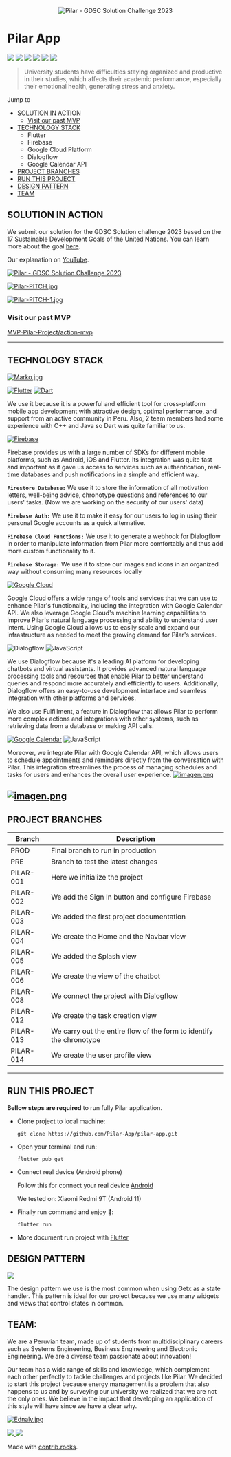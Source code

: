 <p align="center">
  <img src="https://i.postimg.cc/jj2tJdJP/Logo-2-Pilar.png" alt="Pilar - GDSC Solution Challenge 2023"/>
</p>

# Pilar App
![](https://img.shields.io/badge/Flutter-3.7.7-blue) ![](https://img.shields.io/badge/firebase__core-%5E2.8.0-yellow) ![](https://img.shields.io/badge/firebase__auth-%5E4.3.0-yellow) ![](https://img.shields.io/badge/firebase__storage-%5E11.0.16-yellow) ![](https://img.shields.io/badge/cloud__firestore-%5E4.5.0-yellow) ![](https://img.shields.io/badge/get-%5E4.6.5-red)

> University students have difficulties staying organized and productive in their studies, which affects their academic performance, especially their emotional health, generating stress and anxiety.

Jump to

- [SOLUTION IN ACTION](#solution-in-action) 
  - [Visit our past MVP](#visit-our-past-mvp) 
- [TECHNOLOGY STACK](#technology-stack) 
  - Flutter
  - Firebase
  - Google Cloud Platform
  - Dialogflow
  - Google Calendar API
- [PROJECT BRANCHES](#project-branches) 
- [RUN THIS PROJECT](#run-this-project) 
- [DESIGN PATTERN](#design-pattern) 
- [TEAM](#team)


## SOLUTION IN ACTION
We submit our solution for the GDSC Solution challenge 2023 based on the 17 Sustainable Development Goals of the United Nations. You can learn more about the goal [here](https://developers.google.com/community/gdsc-solution-challenge).

Our explanation on [YouTube](https://www.youtube.com/@pilarproductividad).

<a href="https://youtu.be/gnznBZsCex4" target="_blank"><img src="https://img.youtube.com/vi/gnznBZsCex4/0.jpg" 
alt="Pilar - GDSC Solution Challenge 2023"/></a>

[![Pilar-PITCH.jpg](https://i.postimg.cc/MKdQ7BWn/Pilar-PITCH.jpg)](https://postimg.cc/PPvJhPvH)

[![Pilar-PITCH-1.jpg](https://i.postimg.cc/T1CY8rwF/Pilar-PITCH-1.jpg)](https://postimg.cc/T55Xg5nJ)

### Visit our past MVP

[MVP-Pilar-Project/action-mvp](https://github.com/Pilar-App/MVP-Pilar-Project/tree/master/action-mvp)


---

## TECHNOLOGY STACK

[![Marko.jpg](https://i.postimg.cc/Z5QjL2Tv/Marko.jpg)](https://postimg.cc/NK11sN2Q)

[![Flutter](https://img.shields.io/badge/-Flutter-blue?style=for-the-badge&logo=Flutter)](https://flutter.dev/) [![Dart](https://img.shields.io/static/v1?style=for-the-badge&message=Dart&color=0175C2&logo=Dart&logoColor=FFFFFF&label=)](https://dart.dev/)

We use it because it is a powerful and efficient tool for cross-platform mobile app development with attractive design, optimal performance, and support from an active community in Peru. Also, 2 team members had some experience with C++ and Java so Dart was quite familiar to us.


[![Firebase](https://img.shields.io/badge/-Firebase-red?style=for-the-badge&logo=Firebase)](https://firebase.google.com/)

Firebase provides us with a large number of SDKs for different mobile platforms, such as Android, iOS and Flutter. Its integration was quite fast and important as it gave us access to services such as authentication, real-time databases and push notifications in a simple and efficient way.

**`Firestore Database:`**
We use it to store the information of all motivation letters, well-being advice, chronotype questions and references to our users' tasks. (Now we are working on the security of our users' data) 

**`Firebase Auth:`**
We use it to make it easy for our users to log in using their personal Google accounts as a quick alternative.

**`Firebase Cloud Functions:`**
We use it to generate a webhook for Dialogflow in order to manipulate information from Pilar more comfortably and thus add more custom functionality to it.

**`Firebase Storage:`**
We use it to store our images and icons in an organized way without consuming many resources locally

[![Google Cloud](https://img.shields.io/badge/-Google%20Cloud-black?style=for-the-badge&logo=Google-Cloud)](https://cloud.google.com/)

Google Cloud offers a wide range of tools and services that we can use to enhance Pilar's functionality, including the integration with Google Calendar API. We also leverage Google Cloud's machine learning capabilities to improve Pilar's natural language processing and ability to understand user intent. Using Google Cloud allows us to easily scale and expand our infrastructure as needed to meet the growing demand for Pilar's services.

![Dialogflow](https://img.shields.io/badge/-Dialogflow-blueviolet?style=for-the-badge&logo=Dialogflow)
![JavaScript](https://img.shields.io/static/v1?style=for-the-badge&message=JavaScript&color=222222&logo=JavaScript&logoColor=F7DF1E&label=)

We use Dialogflow because it's a leading AI platform for developing chatbots and virtual assistants. It provides advanced natural language processing tools and resources that enable Pilar to better understand queries and respond more accurately and efficiently to users. Additionally, Dialogflow offers an easy-to-use development interface and seamless integration with other platforms and services.

We also use Fulfillment, a feature in Dialogflow that allows Pilar to perform more complex actions and integrations with other systems, such as retrieving data from a database or making API calls.

[![Google Calendar](https://img.shields.io/static/v1?style=for-the-badge&message=Google+Calendar&color=4285F4&logo=Google+Calendar&logoColor=FFFFFF&label=)](https://developers.google.com/calendar/api/guides/)
![JavaScript](https://img.shields.io/static/v1?style=for-the-badge&message=JavaScript&color=222222&logo=JavaScript&logoColor=F7DF1E&label=)

Moreover, we integrate Pilar with Google Calendar API, which allows users to schedule appointments and reminders directly from the conversation with Pilar. This integration streamlines the process of managing schedules and tasks for users and enhances the overall user experience.
[![imagen.png](https://i.postimg.cc/7LCZmPV9/imagen.png)](https://postimg.cc/Ff4vK4wk)

[![imagen.png](https://i.postimg.cc/yYyNQbzJ/imagen.png)](https://bot.dialogflow.com/268c02db-0dc8-4fa0-90af-6e56b5733810)
---

## PROJECT BRANCHES

| Branch | Description |
| ------ | ------ |
| PROD | Final branch to run in production |
| PRE | Branch to test the latest changes |
| PILAR-001 | Here we initialize the project |
| PILAR-002 | We add the Sign In button and configure Firebase |
| PILAR-003 | We added the first project documentation |
| PILAR-004 | We create the Home and the Navbar view |
| PILAR-005 | We added the Splash view |
| PILAR-006 | We create the view of the chatbot |
| PILAR-008 | We connect the project with Dialogflow |
| PILAR-012 | We create the task creation view |
| PILAR-013 | We carry out the entire flow of the form to identify the chronotype |
| PILAR-014 | We create the user profile view |

---

## RUN THIS PROJECT
**Bellow steps are required** to run fully Pilar application.

- Clone project to local machine:

  ```git clone https://github.com/Pilar-App/pilar-app.git```

- Open your terminal and run:

  ```flutter pub get```

- Connect real device (Android phone)
  
  Follow this for connect your real device [Android](https://developer.android.com/studio/run/device)
  
  We tested on: Xiaomi Redmi 9T (Android 11)

- Finally run command and enjoy 🎉:

  ```flutter run```

- More document run project with [Flutter](https://docs.flutter.dev/)

## DESIGN PATTERN

[![](https://res.cloudinary.com/joseniquen/image/upload/v1680322853/pilar/Captura_de_pantalla_2023-03-31_231942_lywcqr.png)](https://res.cloudinary.com/joseniquen/image/upload/v1680322853/pilar/Captura_de_pantalla_2023-03-31_231942_lywcqr.png)

The design pattern we use is the most common when using Getx as a state handler. This pattern is ideal for our project because we use many widgets and views that control states in common.

## TEAM:

We are a Peruvian team, made up of students from multidisciplinary careers such as Systems Engineering, Business Engineering and Electronic Engineering. We are a diverse team passionate about innovation!

Our team has a wide range of skills and knowledge, which complement each other perfectly to tackle challenges and projects like Pilar. We decided to start this project because energy management is a problem that also happens to us and by surveying our university we realized that we are not the only ones. We believe in the impact that developing an application of this style will have since we have a clear why.

[![Ednaly.jpg](https://i.postimg.cc/Zq02b6qp/Ednaly.jpg)](https://postimg.cc/zLZ0pbKG)

<a href="https://github.com/Pilar-App/MVP-Pilar-Project/graphs/contributors">
  <img src="https://contrib.rocks/image?repo=Pilar-App/MVP-Pilar-Project" />
</a>
<a href="https://github.com/Ednaly/web-starting/graphs/contributors">
  <img src="https://contrib.rocks/image?repo=Ednaly/web-starting" />
</a>

Made with [contrib.rocks](https://contrib.rocks).
